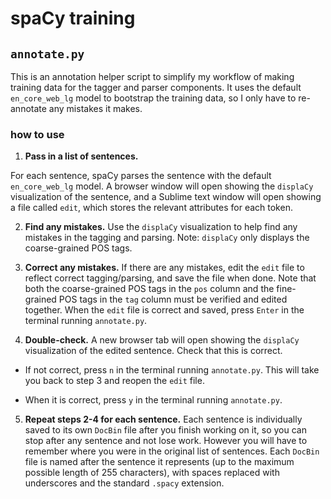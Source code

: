 # spaCy training

## `annotate.py`
This is an annotation helper script to simplify my workflow of making training data for the tagger and parser components. It uses the default `en_core_web_lg` model to bootstrap the training data, so I only have to re-annotate any mistakes it makes.


### how to use

1. **Pass in a list of sentences.**

For each sentence, spaCy parses the sentence with the default `en_core_web_lg` model. A browser window will open showing the `displaCy` visualization of the sentence, and a Sublime text window will open showing a file called `edit`, which stores the relevant attributes for each token. 

2. **Find any mistakes.** Use the `displaCy` visualization to help find any mistakes in the tagging and parsing. Note: `displaCy` only displays the coarse-grained POS tags.

3. **Correct any mistakes.** If there are any mistakes, edit the `edit` file to reflect correct tagging/parsing, and save the file when done. Note that both the coarse-grained POS tags in the `pos` column and the fine-grained POS tags in the `tag` column must be verified and edited together. When the `edit` file is correct and saved, press `Enter` in the terminal running `annotate.py`.

4. **Double-check.** A new browser tab will open showing the `displaCy` visualization of the edited sentence. Check that this is correct.

- If not correct, press `n` in the terminal running `annotate.py`. This will take you back to step 3 and reopen the `edit` file.

- When it is correct, press `y` in the terminal running `annotate.py`.

5. **Repeat steps 2-4 for each sentence.** Each sentence is individually saved to its own `DocBin` file after you finish working on it, so you can stop after any sentence and not lose work. However you will have to remember where you were in the original list of sentences. Each `DocBin` file is named after the sentence it represents (up to the maximum possible length of 255 characters), with spaces replaced with underscores and the standard `.spacy` extension.



